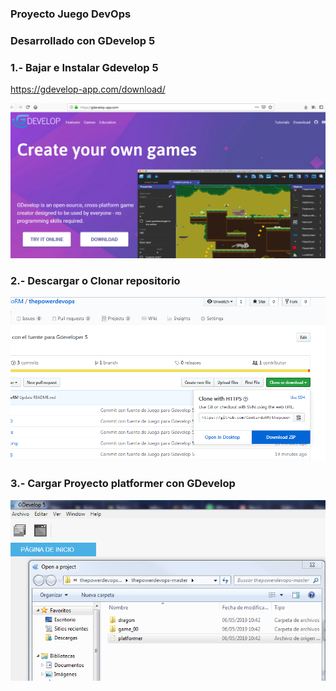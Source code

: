 ### Proyecto Juego DevOps
### Desarrollado con GDevelop 5

### 1.- Bajar e Instalar Gdevelop 5
https://gdevelop-app.com/download/

![GDevelop 5](https://github.com/ContardoRM/thepowerdevops/blob/master/img/gdevelop.PNG)

### 2.- Descargar o Clonar repositorio

![Repositorio](https://github.com/ContardoRM/thepowerdevops/blob/master/img/github.PNG)

### 3.- Cargar Proyecto platformer con GDevelop

![Proyecto](https://github.com/ContardoRM/thepowerdevops/blob/master/img/proyect.PNG)
